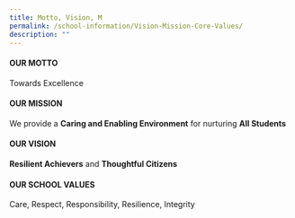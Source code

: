 ```yaml
---
title: Motto, Vision, M
permalink: /school-information/Vision-Mission-Core-Values/
description: ""
---
```



#### OUR MOTTO

Towards Excellence

#### OUR MISSION

We provide a **Caring and Enabling Environment** for nurturing **All Students**

#### OUR VISION


**Resilient Achievers** and **Thoughtful Citizens**  

#### OUR SCHOOL VALUES


Care, Respect, Responsibility, Resilience, Integrity